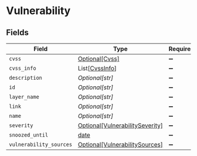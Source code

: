 # Vulnerability


## Fields

| Field                                                                           | Type                                                                            | Required                                                                        | Description                                                                     |
| ------------------------------------------------------------------------------- | ------------------------------------------------------------------------------- | ------------------------------------------------------------------------------- | ------------------------------------------------------------------------------- |
| `cvss`                                                                          | [Optional[Cvss]](../../models/shared/cvss.md)                                   | :heavy_minus_sign:                                                              | N/A                                                                             |
| `cvss_info`                                                                     | List[[CvssInfo](../../models/shared/cvssinfo.md)]                               | :heavy_minus_sign:                                                              | N/A                                                                             |
| `description`                                                                   | *Optional[str]*                                                                 | :heavy_minus_sign:                                                              | N/A                                                                             |
| `id`                                                                            | *Optional[str]*                                                                 | :heavy_minus_sign:                                                              | N/A                                                                             |
| `layer_name`                                                                    | *Optional[str]*                                                                 | :heavy_minus_sign:                                                              | N/A                                                                             |
| `link`                                                                          | *Optional[str]*                                                                 | :heavy_minus_sign:                                                              | N/A                                                                             |
| `name`                                                                          | *Optional[str]*                                                                 | :heavy_minus_sign:                                                              | N/A                                                                             |
| `severity`                                                                      | [Optional[VulnerabilitySeverity]](../../models/shared/vulnerabilityseverity.md) | :heavy_minus_sign:                                                              | N/A                                                                             |
| `snoozed_until`                                                                 | [date](https://docs.python.org/3/library/datetime.html#date-objects)            | :heavy_minus_sign:                                                              | N/A                                                                             |
| `vulnerability_sources`                                                         | [Optional[VulnerabilitySources]](../../models/shared/vulnerabilitysources.md)   | :heavy_minus_sign:                                                              | N/A                                                                             |